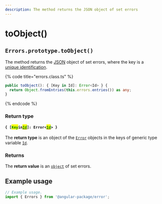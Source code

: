 ```yaml
---
description: The method returns the JSON object of set errors
---
```


# toObject()

## `Errors.prototype.toObject()`

The method returns the [JSON](https://developer.mozilla.org/en-US/docs/Web/JavaScript/Reference/Global\_Objects/JSON) object of set errors, where the key is a [unique identification](../../getting-started/basic-concepts.md#unique-identification).

{% code title="errors.class.ts" %}
```typescript
public toObject(): { [Key in Id]: Error<Id> } {
  return Object.fromEntries(this.errors.entries()) as any;
}
```
{% endcode %}

### Return type

#### `{ [`<mark style="color:green;">`Key`</mark>`in`[<mark style="color:green;">`Id`</mark>](../3-generic-type-variables.md#errors-less-than-id-greater-than)`]: Error<`[<mark style="color:green;">`Id`</mark>](../3-generic-type-variables.md#errors-less-than-id-greater-than)`> }`

The **return type** is an object of the [`Error`](broken-reference) objects in the keys of generic type variable [`Id`](../3-generic-type-variables.md#errors-less-than-id-greater-than).

### Returns

The **return value** is an [`object`](https://developer.mozilla.org/en-US/docs/Web/JavaScript/Reference/Global\_Objects/Object) of set errors.

## Example usage

```typescript
// Example usage.
import { Errors } from '@angular-package/error';


```

